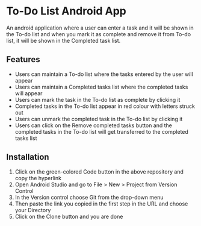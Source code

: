 # To-Do List Android App
An android application where a user can enter a task and it will be shown in the To-do list and when you mark it as complete and remove it from To-do list, it will be shown in the Completed task list.



## Features
* Users can maintain a To-do list where the tasks entered by the user will appear
* Users can maintain a Completed tasks list where the completed tasks will appear
* Users can mark the task in the To-do list as complete by clicking it
* Completed tasks in the To-do list appear in red colour with letters struck out
* Users can unmark the completed task in the To-do list by clicking it
* Users can click on the Remove completed tasks button and the completed tasks in the To-do list will get transferred to the completed tasks list


## Installation
1. Click on the green-colored Code button in the above repository and copy the hyperlink
2. Open Android Studio and go to File > New > Project from Version Control
3. In the Version control choose Git from the drop-down menu
4. Then paste the link you copied in the first step in the URL and choose your Directory
5. Click on the Clone button and you are done
